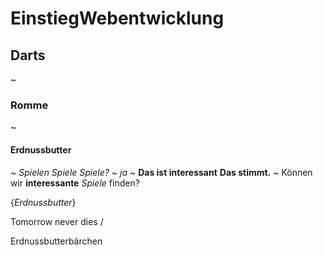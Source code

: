 # EinstiegWebentwicklung

## Darts

~

### Romme

~

#### Erdnussbutter

~
_Spielen Spiele Spiele?_
~
_ja_
~
**Das ist interessant**
**Das stimmt.**
~
Können wir **interessante** _Spiele_ finden?

{_Erdnussbutter_}

Tomorrow never dies /

Erdnussbutterbärchen
